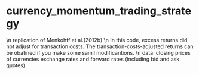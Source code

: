 # currency_momentum_trading_strategy
\n replication of Menkohff et al.(2012b)
\n In this code, excess returns did not adjust for transaction costs. The transaction-costs-adjusted returns can be obatined if you make some samll modificantions. 
\n data: closing prices of currencies exchange rates and forward rates (including bid and ask quotes)
